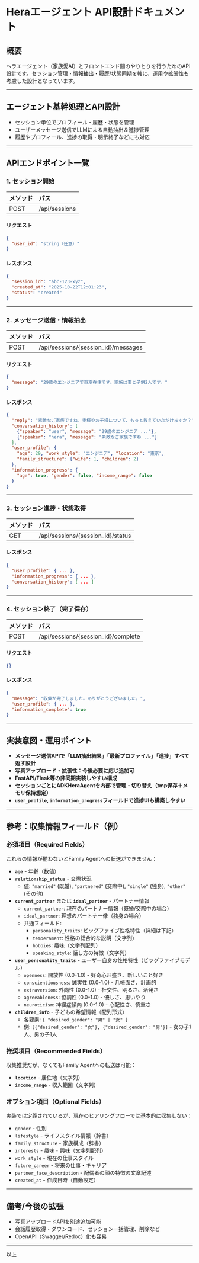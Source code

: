 # Heraエージェント API設計ドキュメント

## 概要
ヘラエージェント（家族愛AI）とフロントエンド間のやりとりを行うためのAPI設計です。セッション管理・情報抽出・履歴/状態同期を軸に、運用や拡張性も考慮した設計となっています。

---

## エージェント基幹処理とAPI設計

- セッション単位でプロフィール・履歴・状態を管理
- ユーザーメッセージ送信でLLMによる自動抽出＆進捗管理
- 履歴やプロフィール、進捗の取得・明示終了などにも対応

---

## APIエンドポイント一覧

### 1. セッション開始
|メソッド|パス|
|:--|:--|
|POST|/api/sessions|

#### リクエスト
```json
{
  "user_id": "string（任意）"
}
```

#### レスポンス
```json
{
  "session_id": "abc-123-xyz",
  "created_at": "2025-10-22T12:01:23",
  "status": "created"
}
```

---

### 2. メッセージ送信・情報抽出
|メソッド|パス|
|:--|:--|
|POST|/api/sessions/{session_id}/messages|

#### リクエスト
```json
{
  "message": "29歳のエンジニアで東京在住です。家族は妻と子供2人です。"
}
```

#### レスポンス
```json
{
  "reply": "素敵なご家族ですね。奥様やお子様について、もっと教えていただけますか？",
  "conversation_history": [
    {"speaker": "user", "message": "29歳のエンジニア ..."},
    {"speaker": "hera", "message": "素敵なご家族ですね ..."}
  ],
  "user_profile": {
    "age": 29, "work_style": "エンジニア", "location": "東京", 
    "family_structure": {"wife": 1, "children": 2}
  },
  "information_progress": {
    "age": true, "gender": false, "income_range": false
  }
}
```
---

### 3. セッション進捗・状態取得
|メソッド|パス|
|:--|:--|
|GET|/api/sessions/{session_id}/status|

#### レスポンス
```json
{
  "user_profile": { ... },
  "information_progress": { ... },
  "conversation_history": [ ... ]
}
```

---

### 4. セッション終了（完了保存）
|メソッド|パス|
|:--|:--|
|POST|/api/sessions/{session_id}/complete|

#### リクエスト
```json
{}
```

#### レスポンス
```json
{
  "message": "収集が完了しました。ありがとうございました。",
  "user_profile": { ... },
  "information_complete": true
}
```

---

## 実装意図・運用ポイント

- **メッセージ送信APIで「LLM抽出結果」「最新プロファイル」「進捗」すべて返す設計**
- **写真アップロード・拡張性：今後必要に応じ追加可**
- **FastAPI/Flask等の非同期実装しやすい構成**
- **セッションごとにADKHeraAgentを内部で管理・切り替え（tmp保存＋メモリ保持想定）**
- **`user_profile`, `information_progress`フィールドで進捗UIも構築しやすい**

---

## 参考：収集情報フィールド（例）

### 必須項目（Required Fields）
これらの情報が揃わないとFamily Agentへの転送ができません：

- **`age`** - 年齢（数値）
- **`relationship_status`** - 交際状況
  - 値: `"married"` (既婚), `"partnered"` (交際中), `"single"` (独身), `"other"` (その他)
- **`current_partner`** または **`ideal_partner`** - パートナー情報
  - `current_partner`: 現在のパートナー情報（既婚/交際中の場合）
  - `ideal_partner`: 理想のパートナー像（独身の場合）
  - 共通フィールド:
    - `personality_traits`: ビッグファイブ性格特性（詳細は下記）
    - `temperament`: 性格の総合的な説明（文字列）
    - `hobbies`: 趣味（文字列配列）
    - `speaking_style`: 話し方の特徴（文字列）
- **`user_personality_traits`** - ユーザー自身の性格特性（ビッグファイブモデル）
  - `openness`: 開放性 (0.0-1.0) - 好奇心旺盛さ、新しいこと好き
  - `conscientiousness`: 誠実性 (0.0-1.0) - 几帳面さ、計画的
  - `extraversion`: 外向性 (0.0-1.0) - 社交性、明るさ、活発さ
  - `agreeableness`: 協調性 (0.0-1.0) - 優しさ、思いやり
  - `neuroticism`: 神経症傾向 (0.0-1.0) - 心配性さ、慎重さ
- **`children_info`** - 子どもの希望情報（配列形式）
  - 各要素: `{ "desired_gender": "男" | "女" }`
  - 例: `[{"desired_gender": "女"}, {"desired_gender": "男"}]` - 女の子1人、男の子1人

### 推奨項目（Recommended Fields）
収集推奨だが、なくてもFamily Agentへの転送は可能：

- **`location`** - 居住地（文字列）
- **`income_range`** - 収入範囲（文字列）

### オプション項目（Optional Fields）
実装では定義されているが、現在のヒアリングフローでは基本的に収集しない：

- `gender` - 性別
- `lifestyle` - ライフスタイル情報（辞書）
- `family_structure` - 家族構成（辞書）
- `interests` - 趣味・興味（文字列配列）
- `work_style` - 現在の仕事スタイル
- `future_career` - 将来の仕事・キャリア
- `partner_face_description` - 配偶者の顔の特徴の文章記述
- `created_at` - 作成日時（自動設定）

---

## 備考/今後の拡張
- 写真アップロードAPIを別途追加可能
- 会話履歴取得・ダウンロード、セッション一括管理、削除など
- OpenAPI（Swagger/Redoc）化も容易

---

以上
